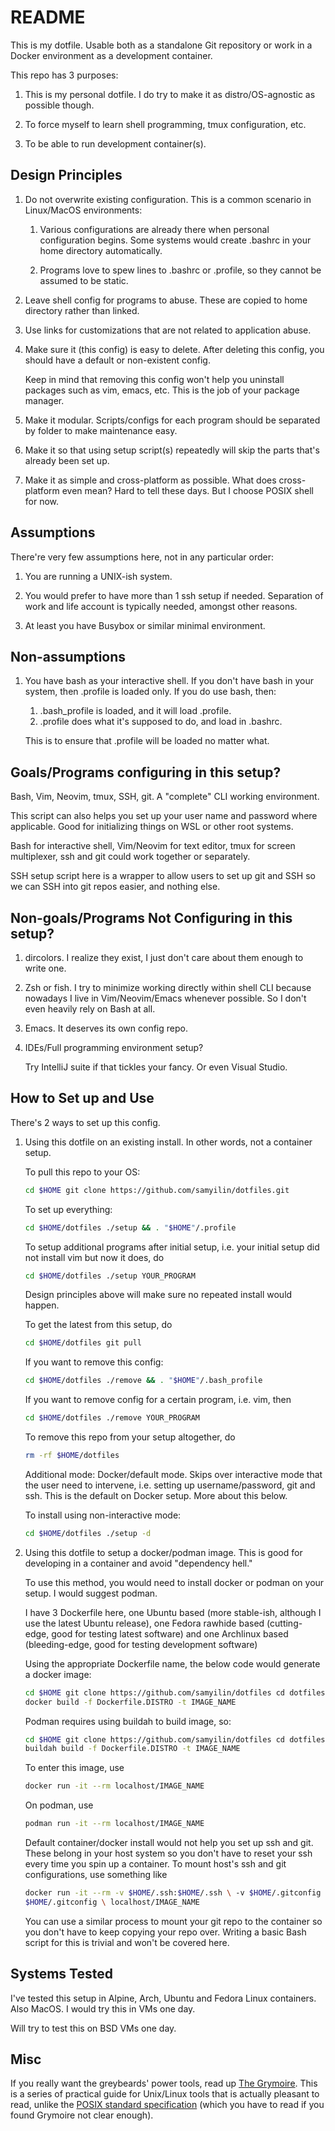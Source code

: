 # README

This is my dotfile. Usable both as a standalone Git repository or work in a
Docker environment as a development container.

This repo has 3 purposes:

1. This is my personal dotfile. I do try to make it as distro/OS-agnostic as
   possible though.

2. To force myself to learn shell programming, tmux configuration, etc.

3. To be able to run development container(s).

## Design Principles

1. Do not overwrite existing configuration. This is a common scenario in
   Linux/MacOS environments:

   1. Various configurations are already there when personal configuration
      begins. Some systems would create .bashrc in your home directory
      automatically.

   2. Programs love to spew lines to .bashrc or .profile, so they cannot be
      assumed to be static.

2. Leave shell config for programs to abuse. These are copied to home
   directory rather than linked.

3. Use links for customizations that are not related to application abuse.

4. Make sure it (this config) is easy to delete. After deleting this config,
   you should have a default or non-existent config.

   Keep in mind that removing this config won't help you uninstall packages
   such as vim, emacs, etc. This is the job of your package manager.

5. Make it modular. Scripts/configs for each program should be separated by
   folder to make maintenance easy.

6. Make it so that using setup script(s) repeatedly will skip the parts that's
   already been set up.

7. Make it as simple and cross-platform as possible. What does cross-platform
   even mean? Hard to tell these days. But I choose POSIX shell for now.

## Assumptions

There're very few assumptions here, not in any particular order:

1. You are running a UNIX-ish system.

2. You would prefer to have more than 1 ssh setup if needed. Separation of work
   and life account is typically needed, amongst other reasons.

3. At least you have Busybox or similar minimal environment.

## Non-assumptions

1. You have bash as your interactive shell. If you don't have bash in your
   system, then .profile is loaded only. If you do use bash, then:

   1. .bash_profile is loaded, and it will load .profile.
   2. .profile does what it's supposed to do, and load in .bashrc.

   This is to ensure that .profile will be loaded no matter what.

## Goals/Programs configuring in this setup?

Bash, Vim, Neovim, tmux, SSH, git. A "complete" CLI working environment.

This script can also helps you set up your user name and password where applicable.
Good for initializing things on WSL or other root systems.

Bash for interactive shell, Vim/Neovim for text editor, tmux for screen
multiplexer, ssh and git could work together or separately.

SSH setup script here is a wrapper to allow users to set up git and SSH so we
can SSH into git repos easier, and nothing else.

## Non-goals/Programs Not Configuring in this setup?

1. dircolors. I realize they exist, I just don't care about them enough to
   write one.

2. Zsh or fish. I try to minimize working directly within shell CLI  because
   nowadays I live in Vim/Neovim/Emacs whenever possible. So I don't even
   heavily rely on Bash at all.

3. Emacs. It deserves its own config repo.

4. IDEs/Full programming environment setup?

   Try IntelliJ suite if that tickles your fancy. Or even Visual Studio.

## How to Set up and Use

There's 2 ways to set up this config.

1. Using this dotfile on an existing install. In other words, not a container
   setup.

   To pull this repo to your OS:

   ```bash
   cd $HOME git clone https://github.com/samyilin/dotfiles.git
   ```

   To set up everything:

   ```bash
   cd $HOME/dotfiles ./setup && . "$HOME"/.profile
   ```

   To setup additional programs after initial setup, i.e. your initial setup
   did not install vim but now it does, do

   ```bash
   cd $HOME/dotfiles ./setup YOUR_PROGRAM
   ```

   Design principles above will make sure no repeated install would happen.

   To get the latest from this setup, do

   ```bash
   cd $HOME/dotfiles git pull
   ```

   If you want to remove this config:

   ```bash
   cd $HOME/dotfiles ./remove && . "$HOME"/.bash_profile
   ```

   If you want to remove config for a certain program, i.e. vim, then

   ```bash
   cd $HOME/dotfiles ./remove YOUR_PROGRAM
   ```

   To remove this repo from your setup altogether, do

   ```bash
   rm -rf $HOME/dotfiles
   ```

   Additional mode:
   Docker/default mode. Skips over interactive mode that the user need to
   intervene, i.e. setting up username/password, git and ssh. This is the
   default on Docker setup. More about this below.

   To install using non-interactive mode:

   ```bash
   cd $HOME/dotfiles ./setup -d
   ```

2. Using this dotfile to setup a docker/podman image. This is good for
   developing in a container and avoid "dependency hell."

   To use this method, you would need to install docker or podman on your
   setup. I would suggest podman.

   I have 3 Dockerfile here, one Ubuntu based (more stable-ish, although I use
   the latest Ubuntu release), one Fedora rawhide based (cutting-edge, good for
   testing latest software) and one Archlinux based (bleeding-edge, good for
   testing development software)

   Using the appropriate Dockerfile name, the below code would generate a
   docker image:

   ```bash
   cd $HOME git clone https://github.com/samyilin/dotfiles cd dotfiles
   docker build -f Dockerfile.DISTRO -t IMAGE_NAME
   ```

   Podman requires using buildah to build image, so:

   ```bash
   cd $HOME git clone https://github.com/samyilin/dotfiles cd dotfiles
   buildah build -f Dockerfile.DISTRO -t IMAGE_NAME
   ```

   To enter this image, use

   ```bash
   docker run -it --rm localhost/IMAGE_NAME
   ```

   On podman, use

   ```bash
   podman run -it --rm localhost/IMAGE_NAME
   ```

   Default container/docker install would not help you set up ssh and git.
   These belong in your host system so you don't have to reset your ssh every
   time you spin up a container. To mount host's ssh and git configurations,
   use something like

   ```bash
   docker run -it --rm -v $HOME/.ssh:$HOME/.ssh \ -v $HOME/.gitconfig
   $HOME/.gitconfig \ localhost/IMAGE_NAME

   ```

   You can use a similar process to mount your git repo to the container so you
   don't have to keep copying your repo over. Writing a basic Bash script for
   this is trivial and won't be covered here.

## Systems Tested

I've tested this setup in Alpine, Arch, Ubuntu and Fedora Linux containers.
Also MacOS. I would try this in VMs one day.

Will try to test this on BSD VMs one day.

## Misc

If you really want the greybeards' power tools, read up [The
Grymoire](https://www.grymoire.com/index.html). This is a series of
practical guide for Unix/Linux tools that is actually pleasant to read,
unlike the [POSIX standard
specification](https://pubs.opengroup.org/onlinepubs/9699919799/) (which you
have to read if you found Grymoire not clear enough).
